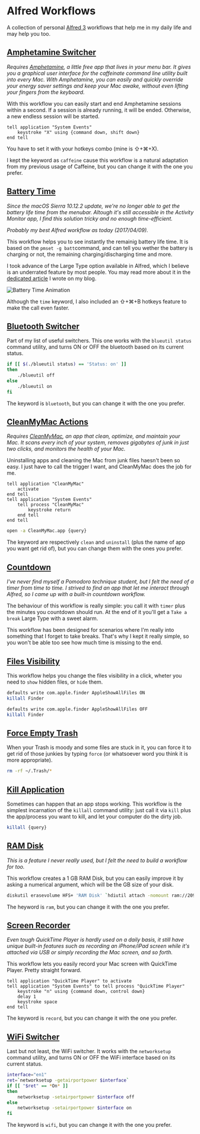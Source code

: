 # Alfred Workflows

A collection of personal [Alfred 3](https://www.alfredapp.com/) workflows that help me in my daily life and may help you too.

## [Amphetamine Switcher](https://github.com/AlessandroAime/AlfredWorkflows/raw/master/AmphetamineSwitcher.alfredworkflow)

*Requires [Amphetamine](https://itunes.apple.com/us/app/amphetamine/id937984704?mt=12), a little free app that lives in your menu bar. It gives you a graphical user interface for the caffeinate command line utility built into every Mac. With Amphetamine, you can easily and quickly override your energy saver settings and keep your Mac awake, without even lifting your fingers from the keyboard.*

With this workflow you can easily start and end Amphetamine sessions within a second. If a session is already running, it will be ended. Otherwise, a new endless session will be started.

``` applescript
tell application "System Events"
	keystroke "X" using {command down, shift down}
end tell
```

You have to set it with your hotkeys combo (mine is ⇧+⌘+X).

I kept the keyword as `caffeine` cause this workflow is a natural adaptation from my previous usage of Caffeine, but you can change it with the one you prefer.

## [Battery Time](https://github.com/AlessandroAime/AlfredWorkflows/raw/master/BatteryTime.alfredworkflow)

*Since the macOS Sierra 10.12.2 update, we're no longer able to get the battery life time from the menubar. Altough it's still accessible in the Activity Monitor app, I find this solution tricky and no enough time-efficient.*

*Probably my best Alfred workflow as today (2017/04/09).*

This workflow helps you to see instantly the remainig battery life time. It is based on the `pmset -g batt`command, and can tell you wether the battery is charging or not, the remaining charging/discharging time and more.

I took advance of the Large Type option available in Alfred, which I believe is an underrated feature by most people. You may read more about it in the [dedicated article](https://alessandroaime.github.io/macos-sierra-battery-time-indicator-solution/) I wrote on my blog.

![Battery Time Animation](https://alessandroaime.github.io/images/battery-animation.gif)

Although the `time` keyword, I also included an ⇧+⌘+B hotkeys feature to make the call even faster.

## [Bluetooth Switcher](https://github.com/AlessandroAime/AlfredWorkflows/raw/master/BluetoothSwitcher.alfredworkflow)

Part of my list of useful switchers. This one works with the `blueutil status` command utility, and turns ON or OFF the bluetooth based on its current status.

``` bash
if [[ $(./blueutil status) == 'Status: on' ]]
then
	./blueutil off
else
	./blueutil on
fi
```

The keyword is `bluetooth`, but you can change it with the one you prefer.

## [CleanMyMac Actions](https://github.com/AlessandroAime/AlfredWorkflows/raw/master/CleanMyMac.alfredworkflow)

*Requires [CleanMyMac](http://macpaw.com/cleanmymac), an app that clean, optimize, and maintain your Mac. It scans every inch of your system, removes gigabytes of junk in just two clicks, and monitors the health of your Mac.*

Uninstalling apps and cleaning the Mac from junk files haesn't been so easy. I just have to call the trigger I want, and CleanMyMac does the job for me. 

``` applescript
tell application "CleanMyMac"
	activate
end tell
tell application "System Events"
	tell process "CleanMyMac"
		keystroke return
	end tell
end tell
```

``` bash
open -a CleanMyMac.app {query}
```

The keyword are respectively `clean` and `uninstall` (plus the name of app you want get rid of), but you can change them with the ones you prefer.

## [Countdown](https://github.com/AlessandroAime/AlfredWorkflows/raw/master/Countdown.alfredworkflow)

*I've never find myself a Pomodoro technique student, but I felt the need of a timer from time to time. I strived to find an app that let me interact through Alfred, so I came up with a built-in countdown workflow.*

The behaviour of this workflow is really simple: you call it with `timer` plus the minutes you countdown should run. At the end of it you'll get a `Take a break` Large Type with a sweet alarm.

This workflow has been designed for scenarios where I'm really into something that I forget to take breaks. That's why I kept it really simple, so you won't be able too see how much time is missing to the end.

## [Files Visibility](https://github.com/AlessandroAime/AlfredWorkflows/raw/master/FilesVisibility.alfredworkflow)

This workflow helps you change the files visibility in a click, wheter you need to `show` hidden files, or `hide` them.

``` bash
defaults write com.apple.finder AppleShowAllFiles ON
killall Finder
```

``` bash
defaults write com.apple.finder AppleShowAllFiles OFF
killall Finder
```

## [Force Empty Trash](https://github.com/AlessandroAime/AlfredWorkflows/raw/master/ForceEmptyTrash.alfredworkflow)

When your Trash is moody and some files are stuck in it, you can force it to get rid of those junkies by typing `force` (or whatsoever word you think it is more appropriate).

``` bash
rm -rf ~/.Trash/*
```

## [Kill Application](https://github.com/AlessandroAime/AlfredWorkflows/raw/master/KillApplication.alfredworkflow)

Sometimes can happen that an app stops working. This workflow is the simplest incarnation of the `killall` command utility: just call it via `kill` plus the app/process you want to kill, and let your computer do the dirty job.

``` bash
killall {query}
```

## [RAM Disk](https://github.com/AlessandroAime/AlfredWorkflows/raw/master/RAMDisk.alfredworkflow)

*This is a feature I never really used, but I felt the need to build a workflow for too.*

This workflow creates a 1 GB RAM Disk, but you can easily improve it by asking a numerical argument, which will be the GB size of your disk.

``` bash
diskutil erasevolume HFS+ 'RAM Disk' `hdiutil attach -nomount ram://2097152`
```

The heyword is `ram`, but you can change it with the one you prefer.

## [Screen Recorder](https://github.com/AlessandroAime/AlfredWorkflows/raw/master/ScreenRecorder.alfredworkflow)

*Even tough QuickTime Player is hardly used on a daily basis, it still have unique built-in features such as recording an iPhone/iPad screen while it's attached via USB or simply recording the Mac screen, and so forth.*

This workflow lets you easily record your Mac screen with QuickTime Player. Pretty straight forward.


``` applescript
tell application "QuickTime Player" to activate
tell application "System Events" to tell process "QuickTime Player"
	keystroke "n" using {command down, control down}
	delay 1
	keystroke space
end tell
```

The keyword is `record`, but you can change it with the one you prefer.

## [WiFi Switcher](https://github.com/AlessandroAime/AlfredWorkflows/raw/master/WiFiSwitcher.alfredworkflow)

Last but not least, the WiFi switcher. It works with the `networksetup` command utility, and turns ON or OFF the WiFi interface based on its current status.

``` bash
interface="en1"
ret=`networksetup -getairportpower $interface`
if [[ "$ret" == *On* ]]
then
	networksetup -setairportpower $interface off
else
	networksetup -setairportpower $interface on
fi
```

The keyword is `wifi`, but you can change it with the one you prefer.
